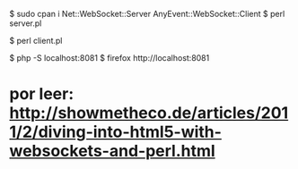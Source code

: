 $ sudo cpan i Net::WebSocket::Server AnyEvent::WebSocket::Client
$ perl server.pl

$ perl client.pl

$ php -S localhost:8081
$ firefox http://localhost:8081


# por leer: http://showmetheco.de/articles/2011/2/diving-into-html5-with-websockets-and-perl.html